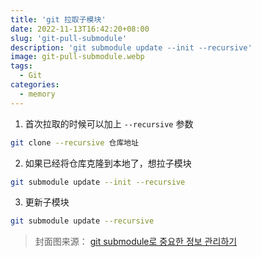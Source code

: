 ```yaml
---
title: 'git 拉取子模块'
date: 2022-11-13T16:42:20+08:00
slug: 'git-pull-submodule'
description: 'git submodule update --init --recursive'
image: git-pull-submodule.webp
tags:
  - Git
categories:
  - memory
---
```


1. 首次拉取的时候可以加上 `--recursive` 参数

```bash
git clone --recursive 仓库地址
```

2. 如果已经将仓库克隆到本地了，想拉子模块

```bash
git submodule update --init --recursive
```

3. 更新子模块

```bash
git submodule update --recursive
```

> 封面图来源： [git submodule로 중요한 정보 관리하기](https://tecoble.techcourse.co.kr/post/2021-07-31-git-submodule/)